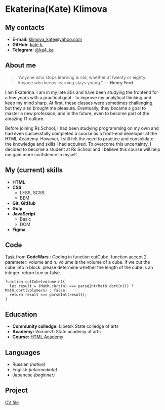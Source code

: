 # Ekaterina(Kate) Klimova
## My contacts
 * **E-mail:** <klimova_kate@yahoo.com>
 * **GitHub:** [kate k.](https://github.com/ka-4-ka)
 * **Telegram:** [@ka4_ka](https://t.me/ka4_ka)
## About me 
 > “Anyone who stops learning is old, whether at twenty or eighty. Anyone who keeps learning stays young.” — __Henry Ford__

I am Ekaterina. I am in my late 30s and have been studying the frontend for a few years with a practical goal - to improve my analytical thinking and keep my mind sharp. At first, these classes were sometimes challenging, but they also brought me pleasure. Eventually, they became a goal to master a new profession, and in the future, even to become part of the amazing IT culture.

Before joining Rs School, I had been studying programming on my own and had even successfully completed a course as a front-end developer at the HTML Academy. However, I still felt the need to practice and consolidate the knowledge and skills I had acquired. To overcome this uncertainty, I decided to become a student at Rs School and I believe this course will help me gain more confidence in myself.

## My (current) skills
 * __HTML__
 * __CSS__  
    +  LESS, SCSS
    +  BEM
 * __Git, GitHub__
 * __Gulp__
 * __JavaScript__
      + Basic
      + DOM
 * __Figma__
## Code
[Task](https://www.codewars.com/kata/5733f948d780e27df6000e33) from __CodeWars__ : Coding in function cutCube. function accept 2 parameter: volume and n. volume is the volume of a cube. If we cut the cube into n block. please determine whether the length of the cube is an integer. return true or false. 

```
function cutCube(volume,n){
  let result = (Math.cbrt(n) === parseInt(Math.cbrt(n))) ? Math.cbrt(volume/n) : false;
  return result === parseInt(result);   
}
```
## Education
* **Community colledge:** Lipetsk State сolledge of arts
* **Academy:** Voronezh State academy of arts
* **Course:** [HTML Academy](https://htmlacademy.ru/study)
## Languages
* Russian *(native)*
* English *(intermediate)*
* Japanese *(beginner)*
## Project 
[CV file](https://kate-rin-a.github.io/rsschool-cv/cv)
